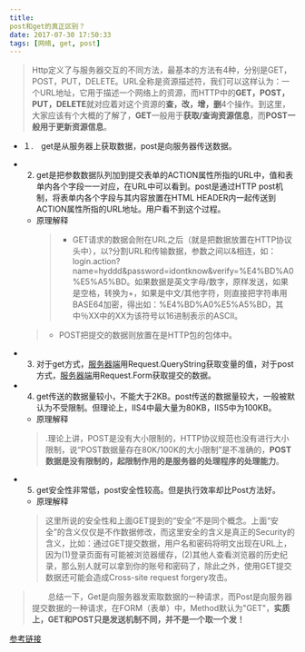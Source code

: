 ```yaml
---
title: 
post和get的真正区别？
date: 2017-07-30 17:50:33
tags: [网络, get, post]
---
```




>Http定义了与服务器交互的不同方法，最基本的方法有4种，分别是GET，POST，PUT，DELETE。URL全称是资源描述符，我们可以这样认为：一个URL地址，它用于描述一个网络上的资源，而HTTP中的**GET，POST，PUT，DELETE**就对应着对这个资源的**查，改，增，删**4个操作。到这里，大家应该有个大概的了解了，**GET**一般用于**获取/查询资源信息**，而**POST一般用于更新资源信息**。
<!-- more -->
* １.　get是从服务器上获取数据，post是向服务器传送数据。

+ 2. get是把参数数据队列加到提交表单的ACTION属性所指的URL中，值和表单内各个字段一一对应，在URL中可以看到。post是通过HTTP post机制，将表单内各个字段与其内容放置在HTML HEADER内一起传送到ACTION属性所指的URL地址。用户看不到这个过程。
    * 原理解释
        >* GET请求的数据会附在URL之后（就是把数据放置在HTTP协议头中），以?分割URL和传输数据，参数之间以&相连，如：login.action?name=hyddd&password=idontknow&verify=%E4%BD%A0%E5%A5%BD。如果数据是英文字母/数字，原样发送，如果是空格，转换为+，如果是中文/其他字符，则直接把字符串用BASE64加密，得出如：%E4%BD%A0%E5%A5%BD，其中％XX中的XX为该符号以16进制表示的ASCII。
  > * POST把提交的数据则放置在是HTTP包的包体中。
* 3. 对于get方式，[服务器端](https://www.baidu.com/s?wd=%E6%9C%8D%E5%8A%A1%E5%99%A8%E7%AB%AF&tn=44039180_cpr&fenlei=mv6quAkxTZn0IZRqIHckPjm4nH00T1YLnHFBuH7hPHm3uW9BrHF-0ZwV5Hcvrjm3rH6sPfKWUMw85HfYnjn4nH6sgvPsT6KdThsqpZwYTjCEQLGCpyw9Uz4Bmy-bIi4WUvYETgN-TLwGUv3ErjTdn1RLrH6)用Request.QueryString获取变量的值，对于post方式，[服务器端](https://www.baidu.com/s?wd=%E6%9C%8D%E5%8A%A1%E5%99%A8%E7%AB%AF&tn=44039180_cpr&fenlei=mv6quAkxTZn0IZRqIHckPjm4nH00T1YLnHFBuH7hPHm3uW9BrHF-0ZwV5Hcvrjm3rH6sPfKWUMw85HfYnjn4nH6sgvPsT6KdThsqpZwYTjCEQLGCpyw9Uz4Bmy-bIi4WUvYETgN-TLwGUv3ErjTdn1RLrH6)用Request.Form获取提交的数据。
* 4. get传送的数据量较小，不能大于2KB。post传送的数据量较大，一般被默认为不受限制。但理论上，IIS4中最大量为80KB，IIS5中为100KB。
    * 原理解释
    >.理论上讲，POST是没有大小限制的，HTTP协议规范也没有进行大小限制，说“POST数据量存在80K/100K的大小限制”是不准确的，**POST数据是没有限制的，起限制作用的是服务器的处理程序的处理能力**。
* 5. get安全性非常低，post安全性较高。但是执行效率却比Post方法好。
    * 原理解释
    >这里所说的安全性和上面GET提到的“安全”不是同个概念。上面“安全”的含义仅仅是不作数据修改，而这里安全的含义是真正的Security的含义，比如：通过GET提交数据，用户名和密码将明文出现在URL上，因为(1)登录页面有可能被浏览器缓存，(2)其他人查看浏览器的历史纪录，那么别人就可以拿到你的账号和密码了，除此之外，使用GET提交数据还可能会造成Cross-site request forgery攻击。

>　　总结一下，Get是向服务器发索取数据的一种请求，而Post是向服务器提交数据的一种请求，在FORM（表单）中，Method默认为"GET"，**实质上，GET和POST只是发送机制不同，并不是一个取一个发！**

[参考链接](http://www.cnblogs.com/hyddd/archive/2009/03/31/1426026.html)
